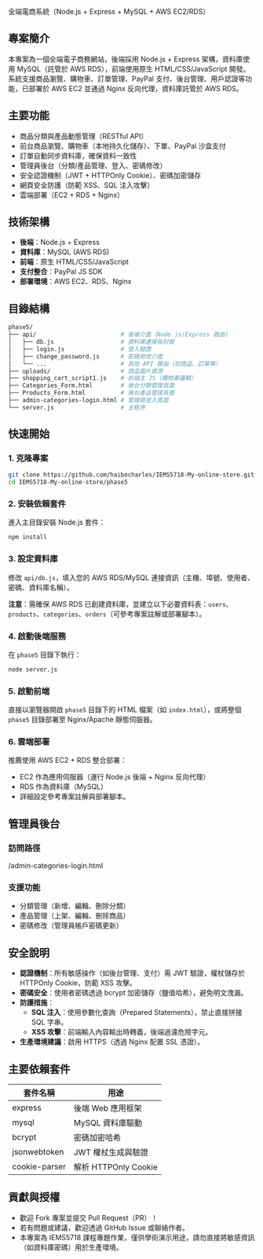  全端電商系統（Node.js + Express + MySQL + AWS EC2/RDS）

## 專案簡介

本專案為一個全端電子商務網站，後端採用 Node.js + Express 架構，資料庫使用 MySQL（託管於 AWS RDS），前端使用原生 HTML/CSS/JavaScript 開發。系統支援商品瀏覽、購物車、訂單管理、PayPal 支付、後台管理、用戶認證等功能，已部署於 AWS EC2 並通過 Nginx 反向代理，資料庫託管於 AWS RDS。

## 主要功能

- 商品分類與產品動態管理（RESTful API）
- 前台商品瀏覽、購物車（本地持久化儲存）、下單、PayPal 沙盒支付
- 訂單自動同步資料庫，確保資料一致性
- 管理員後台（分類/產品管理、登入、密碼修改）
- 安全認證機制（JWT + HTTPOnly Cookie）、密碼加密儲存
- 網頁安全防護（防範 XSS、SQL 注入攻擊）
- 雲端部署（EC2 + RDS + Nginx）

## 技術架構

- **後端**：Node.js + Express
- **資料庫**：MySQL (AWS RDS)
- **前端**：原生 HTML/CSS/JavaScript
- **支付整合**：PayPal JS SDK
- **部署環境**：AWS EC2、RDS、Nginx

## 目錄結構

```bash
phase5/
├── api/                        # 後端介面（Node.js/Express 路由）
│   ├── db.js                   # 資料庫連接與封裝
│   ├── login.js                # 登入驗證
│   ├── change_password.js      # 密碼修改介面
│   └── ...                     # 其他 API 路由（如商品、訂單等）
├── uploads/                    # 商品圖片資源
├── shopping_cart_script1.js    # 前端主 JS（購物車邏輯）
├── Categories_Form.html        # 後台分類管理頁面
├── Products_Form.html          # 後台產品管理頁面
├── admin-categories-login.html # 管理員登入頁面
└── server.js                   # 主程序
```

## 快速開始

### 1. 克隆專案

```bash
git clone https://github.com/haibocharles/IEMS5718-My-online-store.git
cd IEMS5718-My-online-store/phase5
```

### 2. 安裝依賴套件

進入主目錄安裝 Node.js 套件：

```bash
npm install
```

### 3. 設定資料庫

修改 `api/db.js`，填入您的 AWS RDS/MySQL 連接資訊（主機、埠號、使用者、密碼、資料庫名稱）。

**注意**：需確保 AWS RDS 已創建資料庫，並建立以下必要資料表：`users`、`products`、`categories`、`orders`（可參考專案註解或部署腳本）。

### 4. 啟動後端服務

在 `phase5` 目錄下執行：

```bash
node server.js
```

### 5. 啟動前端

直接以瀏覽器開啟 `phase5` 目錄下的 HTML 檔案（如 `index.html`），或將整個 `phase5` 目錄部署至 Nginx/Apache 靜態伺服器。

### 6. 雲端部署

推薦使用 AWS EC2 + RDS 整合部署：
- EC2 作為應用伺服器（運行 Node.js 後端 + Nginx 反向代理）
- RDS 作為資料庫（MySQL）
- 詳細設定參考專案註解與部署腳本。

## 管理員後台

### 訪問路徑
/admin-categories-login.html

### 支援功能
- 分類管理（新增、編輯、刪除分類）
- 產品管理（上架、編輯、刪除商品）
- 密碼修改（管理員帳戶密碼更新）

## 安全說明

- **認證機制**：所有敏感操作（如後台管理、支付）需 JWT 驗證，權杖儲存於 HTTPOnly Cookie，防範 XSS 攻擊。
- **密碼安全**：使用者密碼透過 bcrypt 加密儲存（鹽值哈希），避免明文洩漏。
- **防護措施**：
  - **SQL 注入**：使用參數化查詢（Prepared Statements），禁止直接拼接 SQL 字串。
  - **XSS 攻擊**：前端輸入內容輸出時轉義，後端過濾危險字元。
- **生產環境建議**：啟用 HTTPS（透過 Nginx 配置 SSL 憑證）。

## 主要依賴套件

| 套件名稱       | 用途                          |
|----------------|-------------------------------|
| express        | 後端 Web 應用框架             |
| mysql          | MySQL 資料庫驅動              |
| bcrypt         | 密碼加密哈希                  |
| jsonwebtoken   | JWT 權杖生成與驗證            |
| cookie-parser  | 解析 HTTPOnly Cookie          |

## 貢獻與授權

- 歡迎 Fork 專案並提交 Pull Request（PR）！
- 若有問題或建議，歡迎透過 GitHub Issue 或聯絡作者。
- 本專案為 IEMS5718 課程專題作業，僅供學術演示用途，請勿直接將敏感資訊（如資料庫密碼）用於生產環境。

